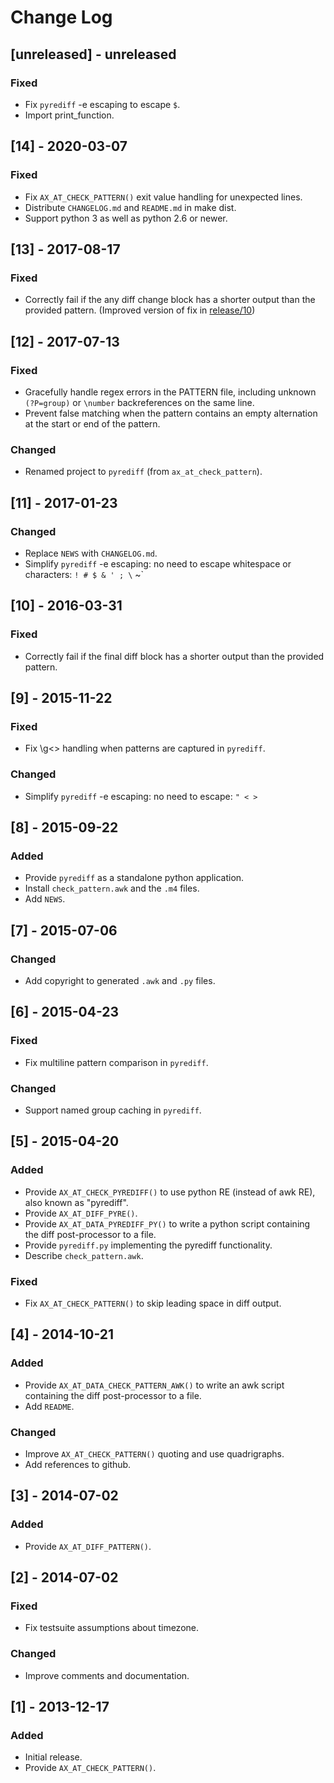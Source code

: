 # Change Log

## [unreleased] - unreleased

### Fixed
- Fix `pyrediff` -e escaping to escape `$`.
- Import print_function.

## [14] - 2020-03-07

### Fixed
- Fix `AX_AT_CHECK_PATTERN()` exit value handling for unexpected lines.
- Distribute `CHANGELOG.md` and `README.md` in make dist.
- Support python 3 as well as python 2.6 or newer.


## [13] - 2017-08-17

### Fixed
- Correctly fail if the any diff change block has a shorter output than
the provided pattern. (Improved version of fix in [release/10](#10---2016-03-31))


## [12] - 2017-07-13

### Fixed
- Gracefully handle regex errors in the PATTERN file, including
  unknown `(?P=group)` or `\number` backreferences on the same line.
- Prevent false matching when the pattern contains an empty alternation
  at the start or end of the pattern.

### Changed
- Renamed project to `pyrediff` (from `ax_at_check_pattern`).


## [11] - 2017-01-23

### Changed
- Replace `NEWS` with `CHANGELOG.md`.
- Simplify `pyrediff` -e escaping: no need to escape whitespace or characters: `! # $ & ' ; \` ~`


## [10] - 2016-03-31

### Fixed
- Correctly fail if the final diff block has a shorter output than
the provided pattern.


## [9] - 2015-11-22

### Fixed
- Fix \g<> handling when patterns are captured in `pyrediff`.

### Changed
- Simplify `pyrediff` -e escaping: no need to escape: `" < >`


## [8] - 2015-09-22

### Added
- Provide `pyrediff` as a standalone python application.
- Install `check_pattern.awk` and the `.m4` files.
- Add `NEWS`.


## [7] - 2015-07-06

### Changed
- Add copyright to generated `.awk` and `.py` files.


## [6] - 2015-04-23

### Fixed
- Fix multiline pattern comparison in `pyrediff`.

### Changed
- Support named group caching in `pyrediff`.


## [5] - 2015-04-20

### Added
- Provide `AX_AT_CHECK_PYREDIFF()` to use python RE (instead of awk RE),
also known as "pyrediff".
- Provide `AX_AT_DIFF_PYRE()`.
- Provide `AX_AT_DATA_PYREDIFF_PY()` to write a python script
containing the diff post-processor to a file.
- Provide `pyrediff.py` implementing the pyrediff functionality.
- Describe `check_pattern.awk`.

### Fixed
- Fix `AX_AT_CHECK_PATTERN()` to skip leading space in diff output.


## [4] - 2014-10-21

### Added
- Provide `AX_AT_DATA_CHECK_PATTERN_AWK()` to write an awk script
containing the diff post-processor to a file.
- Add `README`.

### Changed
- Improve `AX_AT_CHECK_PATTERN()` quoting and use quadrigraphs.
- Add references to github.


## [3] - 2014-07-02

### Added
- Provide `AX_AT_DIFF_PATTERN()`.


## [2] - 2014-07-02

### Fixed
- Fix testsuite assumptions about timezone.

### Changed
- Improve comments and documentation.


## [1] - 2013-12-17

### Added
- Initial release.
- Provide `AX_AT_CHECK_PATTERN()`.
